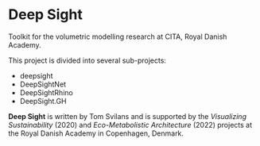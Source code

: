 # Deep Sight
Toolkit for the volumetric modelling research at CITA, Royal Danish Academy.

This project is divided into several sub-projects:
- deepsight
- DeepSightNet
- DeepSightRhino
- DeepSight.GH

**Deep Sight** is written by Tom Svilans and is supported by the _Visualizing Sustainability_ (2020) and _Eco-Metabolistic Architecture_ (2022) projects at the Royal Danish Academy in Copenhagen, Denmark.
